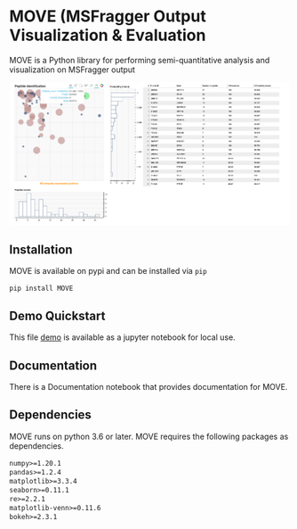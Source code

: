 # MOVE (MSFragger Output Visualization & Evaluation
MOVE is a Python library for performing semi-quantitative analysis and visualization on MSFragger output 

![dashboard](https://github.com/lushacao/MOVE/blob/main/examples/images/dashboard.png)

## Installation
MOVE is available on pypi and can be installed via `pip`
```
pip install MOVE
```

## Demo Quickstart
This file [demo](https://github.com/lushacao/MOVE/blob/main/examples/demo.ipynb) is available as a jupyter notebook for local use. 

## Documentation
There is a Documentation notebook that provides documentation for MOVE. 

## Dependencies
MOVE runs on python 3.6 or later. MOVE requires the following packages as dependencies.
```
numpy>=1.20.1
pandas>=1.2.4
matplotlib>=3.3.4
seaborn>=0.11.1
re>=2.2.1
matplotlib-venn>=0.11.6
bokeh>=2.3.1
```

